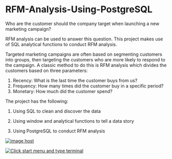 # RFM-Analysis-Using-PostgreSQL
Who are the customer should the company target when launching a new marketing campaign?

RFM analysis can be used to answer this question. This project makes use of SQL analytical functions to conduct RFM analysis. 

Targeted marketing campaigns are often based on segmenting customers into groups, then targeting the customers who are more likely to respond to the campaign. A classic method to do this is RFM analysis which divides the customers based on three parameters:
1. Recency: What is the last time the customer buys from us?
2. Frequency: How many times did the customer buy in a specific period?
3. Monetary: How much did the customer spend?


The project has the following:

  1. Using SQL to clean and discover the data

  2. Using window and analytical functions to tell a data story

  3. Using PostgreSQL to conduct RFM analysis
  
  
  <a href="https://imgbox.com/ZwG6HFH8" target="_blank"><img src="https://images2.imgbox.com/c2/de/ZwG6HFH8_o.png" alt="image host"/></a>
  
  <a href="" target="_blank"><img src="https://images2.imgbox.com/c2/de/ZwG6HFH8_o.png" alt="Click start menu and type terminal"/></a>


